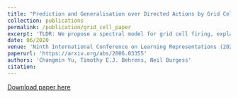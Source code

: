```yaml
---
title: "Prediction and Generalisation over Directed Actions by Grid Cells"
collection: publications
permalink: /publication/grid_cell_paper
excerpt: 'TLDR: We propose a spectral model for grid cell firing, explaining the computational role of grid cells in prediction, planning and generalisation.'
date: 06/2020
venue: 'Ninth International Conference on Learning Representations (2021)'
paperurl: 'https://arxiv.org/abs/2006.03355'
authors: 'Changmin Yu, Timothy E.J. Behrens, Neil Burgess' 
citation: 
---
```

[Download paper here](https://arxiv.org/abs/2006.03355)